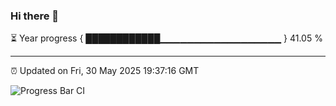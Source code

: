 ### Hi there 👋

⏳ Year progress { ████████████▁▁▁▁▁▁▁▁▁▁▁▁▁▁▁▁▁▁ } 41.05 %

---

⏰ Updated on Fri, 30 May 2025 19:37:16 GMT

![Progress Bar CI](https://github.com/IshwaranRudhara/GIT-ACTION/workflows/Progress%20Bar%20CI/badge.svg)
